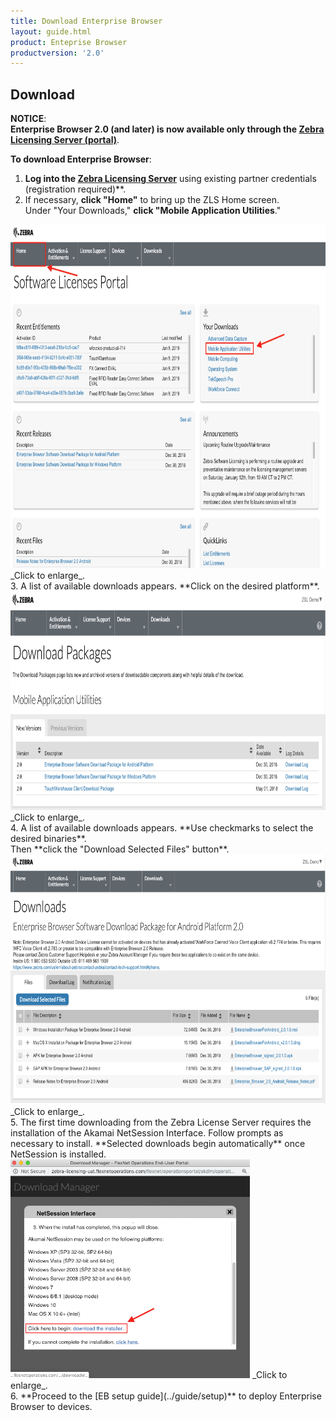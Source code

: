```yaml
---
title: Download Enterprise Browser
layout: guide.html
product: Enteprise Browser
productversion: '2.0'
---
```


## Download

**NOTICE**: <br> 
**Enterprise Browser 2.0 (and later) is now available only through the [Zebra Licensing Server (portal)](https://www.zebra.com/us/en/support-downloads/software-licensing.html)**.

**To download Enterprise Browser**:

1. **Log into the [Zebra Licensing Server](https://www.zebra.com/us/en/support-downloads/software-licensing.html)** using existing partner credentials (registration required)**.
2. If necessary, **click "Home"** to bring up the ZLS Home screen.<br>
Under "Your Downloads," **click "Mobile Application Utilities**." 
<img alt="" style="height:550px" src="license_portal_01.png"/>
_Click to enlarge_.
<br>
3. A list of available downloads appears. **Click on the desired platform**. 
<img alt="" style="height:350px" src="license_portal_02.png"/>
_Click to enlarge_.
<br>
4. A list of available downloads appears. **Use checkmarks to select the desired binaries**.<br>
Then **click the "Download Selected Files" button**. 
<img alt="" style="height:400px" src="license_portal_03.png"/>
_Click to enlarge_.
<br>
5. The first time downloading from the Zebra License Server requires the installation of the Akamai NetSession Interface. Follow prompts as necessary to install. **Selected downloads begin automatically** once NetSession is installed. 
<img alt="" style="height:350px" src="license_portal_04.png"/>
_Click to enlarge_.
<br>
6. **Proceed to the [EB setup guide](../guide/setup)** to deploy Enterprise Browser to devices. 

